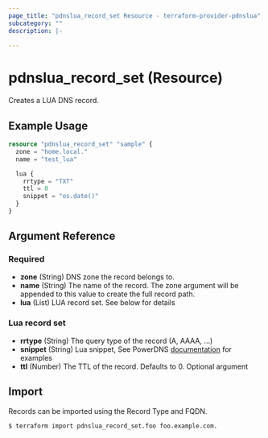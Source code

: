 ```yaml
---
page_title: "pdnslua_record_set Resource - terraform-provider-pdnslua"
subcategory: ""
description: |-
  
---
```


# pdnslua_record_set (Resource)

Creates a LUA DNS record.

## Example Usage

```terraform
resource "pdnslua_record_set" "sample" {
  zone = "home.local."
  name = "test_lua"

  lua {
    rrtype = "TXT"
    ttl = 0
    snippet = "os.date()"
  }
}
```

## Argument Reference

### Required

- **zone** (String) DNS zone the record belongs to.
- **name** (String)  The name of the record. The zone argument will be appended to this value to create the full record path.
- **lua** (List) LUA record set. See below for details

### Lua record set

- **rrtype** (String) The query type of the record (A, AAAA, ...)
- **snippet** (String) Lua snippet, See PowerDNS [documentation](https://doc.powerdns.com/authoritative/lua-records/index.html#examples) for examples
- **ttl** (Number) The TTL of the record. Defaults to 0. Optional argument


## Import

Records can be imported using the Record Type and FQDN.

```
$ terraform import pdnslua_record_set.foo foo.example.com.
```